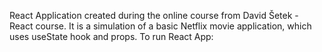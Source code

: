 React Application created during the online course from David Šetek - React course. 
It is a simulation of a basic Netflix movie application, which uses useState hook and props. 
To run React App: 
